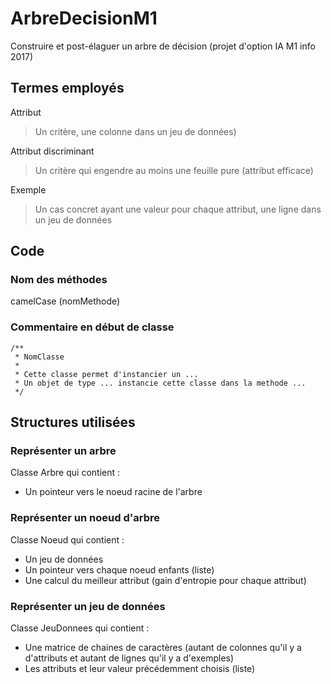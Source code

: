 # ArbreDecisionM1
Construire et post-élaguer un arbre de décision (projet d'option IA M1 info 2017)

## Termes employés

Attribut

> Un critère, une colonne dans un jeu de données)

Attribut discriminant

> Un critère qui engendre au moins une feuille pure (attribut efficace)

Exemple

> Un cas concret ayant une valeur pour chaque attribut, une ligne dans un jeu de données

## Code

### Nom des méthodes

camelCase (nomMethode)

### Commentaire en début de classe

    /**
     * NomClasse
     *
     * Cette classe permet d'instancier un ... 
     * Un objet de type ... instancie cette classe dans la methode ...
     */

## Structures utilisées

### Représenter un arbre

Classe Arbre qui contient :
* Un pointeur vers le noeud racine de l'arbre

### Représenter un noeud d'arbre

Classe Noeud qui contient :
* Un jeu de données
* Un pointeur vers chaque noeud enfants (liste)
* Une calcul du meilleur attribut (gain d'entropie pour chaque attribut)

### Représenter un jeu de données

Classe JeuDonnees qui contient :
* Une matrice de chaines de caractères (autant de colonnes qu'il y a d'attributs et autant de lignes qu'il y a d'exemples)
* Les attributs et leur valeur précédemment choisis (liste)
